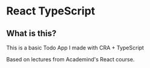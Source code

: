 # React TypeScript

## What is this?

This is a basic Todo App I made with CRA + TypeScript

Based on lectures from Academind's React course.
